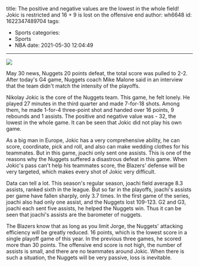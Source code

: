title: The positive and negative values are the lowest in the whole field! Jokic is restricted and 16 + 9 is lost on the offensive end
author: wh6648
id: 1622347489704
tags: 
- Sports
categories: 
- Sports
- NBA
date: 2021-05-30 12:04:49
---
![](https://p6.itc.cn/q_70/images01/20210530/eb6ff3f914dc40a9b03ce2b8831255f8.jpeg)


May 30 news, Nuggets 20 points defeat, the total score was pulled to 2-2. After today's G4 game, Nuggets coach Mike Malone said in an interview that the team didn't match the intensity of the playoffs.

Nikolay Jokic is the core of the Nuggets team. This game, he felt lonely. He played 27 minutes in the third quarter and made 7-for-18 shots. Among them, he made 1-for-4 three-point shot and handed over 16 points, 9 rebounds and 1 assists. The positive and negative value was - 32, the lowest in the whole game. It can be seen that Jokic did not play his own game.

As a big man in Europe, Jokic has a very comprehensive ability, he can score, coordinate, pick and roll, and also can make wedding clothes for his teammates. But in this game, joachi only sent one assists. This is one of the reasons why the Nuggets suffered a disastrous defeat in this game. When Jokic's pass can't help his teammates score, the Blazers' defense will be very targeted, which makes every shot of Jokic very difficult.

Data can tell a lot. This season's regular season, joachi field average 8.3 assists, ranked sixth in the league. But so far in the playoffs, joachi's assists per game have fallen sharply, only 3.7 times. In the first game of the series, joachi also had only one assist, and the Nuggets lost 109-123. G2 and G3, joachi each sent five assists, he helped the Nuggets win. Thus it can be seen that joachi's assists are the barometer of nuggets.

The Blazers know that as long as you limit Jorge, the Nuggets' attacking efficiency will be greatly reduced. 16 points, which is the lowest score in a single playoff game of this year. In the previous three games, he scored more than 30 points. The offensive end score is not high, the number of assists is small, and there are no teammates around Jokic. When there is such a situation, the Nuggets will be very passive, loss is inevitable.

